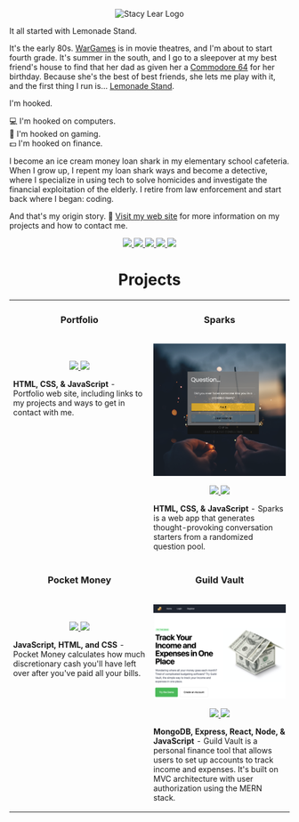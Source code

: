 <p align="center" width="100%">
<img src="https://user-images.githubusercontent.com/57073322/213937170-5dbe50fe-0014-48e2-80f7-5c04be7904bb.svg" width=50% alt="Stacy Lear Logo">
</p>

It all started with Lemonade Stand. 

It's the early 80s. <a href="https://en.wikipedia.org/wiki/WarGames">WarGames</a> is in movie theatres, and I'm about to start fourth grade. It's summer in the south, and I go to a sleepover at my best friend's house to find that her dad as given her a <a href="https://en.wikipedia.org/wiki/Commodore_64">Commodore 64</a> for her birthday. Because she's the best of best friends, she lets me play with it, and the first thing I run is... <a href="https://c64online.com/c64-games/lemonade-stand/">Lemonade Stand</a>.

I'm hooked. 

:computer: I'm hooked on computers.<br> 
:game_die: I'm hooked on gaming. <br>
:dollar: I'm hooked on finance. 

I become an ice cream money loan shark in my elementary school cafeteria. When I grow up, I repent my loan shark ways and become a detective, where I specialize in using tech to solve homicides and investigate the financial exploitation of the elderly. I retire from law enforcement and start back where I began: coding.

And that's my origin story. :lemon: <a href="https://www.stacylear.com" target="_blank">Visit my web site</a> for more information on my projects and how to contact me.

<p align="center">
  <a href="https://stacylear.com" target="_blank">
    <img src="https://img.shields.io/static/v1?label=|&message=WEBSITE&color=F7DF1E&style=flat&logo=react&logo-color=white">
  </a>
  <a href="https://www.linkedin.com/in/stacylear/" target="_blank">
    <img src="https://img.shields.io/static/v1?label=|&message=LINKED-IN&color=cdf998&style=flat&logo=linkedin&logo-color=white"/>
  </a>
  <a href="https://twitter.com/StacyLearSDE" target="_blank">
    <img src="https://img.shields.io/static/v1?label=|&message=TWITTER&color=F7DF1E&style=flat&logo=twitter&logo-color=white"/>
  </a>
  <a href="https://angel.co/u/stacy-lear" target="_blank">
      <img src="https://img.shields.io/static/v1?label=|&message=ANGEL-LIST&color=cdf998&style=flat&logo=angellist&logo-color=white"/>
  </a>
  <a href="https://stacylear.com/resume.pdf" target="_blank">
      <img src="https://img.shields.io/static/v1?label=|&message=RESUME&color=F7DF1E&style=flat&logo=react&logo-color=white"/>
  </a>
</p>


<h1 align="center">Projects</h1>

<table>
    <tr>
      <td width="50%" valign="top">
          <h3 align="center">Portfolio</h3>
          <br />
            <a target="_blank" href="https://stacylear.com”>
            <video width="320" height="240" controls>
            <source src="images/portfolio.mp4" type="video/mp4">
            </video>
            </a>
          <br />
          <p align="center">
            <a href="https://github.com/stacylear/portfolio" target="_blank">
            <img src="https://img.shields.io/static/v1?label=|&message=REPO&color=23555f&style=plastic&logo=github&logo-color=white"/>
            </a>
          <a href="http://stacylear.com target="_blank">
          <img src="https://img.shields.io/static/v1?label=|&message=WEBSITE&color=cdf998&style=plastic&logo=wordpress&logo-color=white"/>
          </a>
          </p>
          <p><strong>HTML, CSS, & JavaScript</strong> - Portfolio web site, including links to my projects and ways to get in contact with me.</p>
      </td>
      <td width="50%" valign="top">
        <h3 align="center">Sparks</h3>
          <br>
          <a target="_blank" href="https://sparksgen.netlify.app">
          <img src="images/sparks.png" width="100%" alt=“Sparks - a Conversation Starter">
          </a>
          <br />
          <p align="center">
            <a href="https://github.com/stacylear/sparks" target="_blank">
            <img src="https://img.shields.io/static/v1?label=|&message=REPO&color=23555f&style=plastic&logo=github&logo-color=white">
           </a>
            <a href="https://sparksgen.netlify.app/" target="_blank">
            <img src="https://img.shields.io/static/v1?label=|&message=WEBSITE&color=cdf998&style=plastic&logo=wordpress&logo-color=white">
            </a>
          </p>
          <p><strong>HTML, CSS, & JavaScript</strong> - Sparks is a web app that generates thought-provoking conversation starters from a randomized question pool.</p>
      </td>
    </tr>
    <tr>
      <td width="50%" valign="top">
        <h3 align="center">Pocket Money</h3>
          <br />
          <a target="_blank" href="https://mypocketmoney.netlify.app“>
          <img src="images/pocketmoney.png" width="100%"  alt=“Pocket Money”>
          </a> 
          <br />
          <p align="center">
            <a href="https://github.com/stacylear/pocketmoney" target="_blank">
            <img src="https://img.shields.io/static/v1?label=|&message=REPO&color=23555f&style=plastic&logo=github&logo-color=white"/>
            </a>  
            <a href="https://mypocketmoney.netlify.app/" target="_blank">
            <img src="https://img.shields.io/static/v1?label=|&message=WEBSITE&color=cdf998&style=plastic&logo=wordpress&logo-color=white"/>
            </a>
          </p>
          <p><strong>JavaScript, HTML, and CSS</strong> - Pocket Money calculates how much discretionary cash you'll have left over after you've paid all your bills.</p>
      </td>
      <td width="50%" valign="top">
        <h3 align="center">Guild Vault</h3>
          <br />
          <a target="_blank" href="https://guildvault.netlify.app/">
          <img src="images/guildvault.png" width="100%"  alt=“Guild Vault”>
          </a>
          <br />
          <p align="center">
            <a href="https://github.com/stacylear/guildvault" target="_blank">
            <img src="https://img.shields.io/static/v1?label=|&message=REPO&color=23555f&style=plastic&logo=github&logo-color=white"/>
            </a>
            <a href="https://guildvault.netlify.app/" target="_blank">
            <img src="https://img.shields.io/static/v1?label=|&message=WEBSITE&color=cdf998&style=plastic&logo=wordpress&logo-color=white"/>
            </a>
          </p>
          <p><strong>MongoDB, Express, React, Node, & JavaScript</strong> - Guild Vault is a personal finance tool that allows users to set up accounts to track income and expenses. It's built on MVC architecture with user authorization using the MERN stack.</p>
    </td>
  </tr>
</table>

